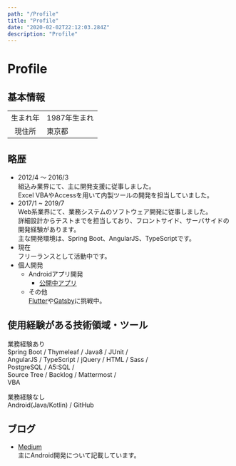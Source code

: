 ```yaml
---
path: "/Profile"
title: "Profile"
date: "2020-02-02T22:12:03.284Z"
description: "Profile"
---
```


# Profile

## 基本情報

|||
:---:|---
|生まれ年|1987年生まれ|
|現住所|東京都|

## 略歴
* 2012/4 〜 2016/3  
組込み業界にて、主に開発支援に従事しました。  
Excel VBAやAccessを用いて内製ツールの開発を担当していました。
* 2017/1 ~ 2019/7  
Web系業界にて、業務システムのソフトウェア開発に従事しました。  
詳細設計からテストまでを担当しており、フロントサイド、サーバサイドの開発経験があります。  
主な開発環境は、Spring Boot、AngularJS、TypeScriptです。
* 現在  
フリーランスとして活動中です。
* 個人開発
    * Androidアプリ開発  
        * [公開中アプリ](https://play.google.com/store/apps/developer?id=kawanojieee)
    * その他  
    [Flutter](https://flutter.dev/)や[Gatsby](https://www.gatsbyjs.org/)に挑戦中。  

## 使用経験がある技術領域・ツール
業務経験あり  
Spring Boot / Thymeleaf / Java8 / JUnit /  
AngularJS / TypeScript / jQuery / HTML / Sass /  
PostgreSQL / A5:SQL /   
Source Tree / Backlog / Mattermost /  
VBA

業務経験なし  
Android(Java/Kotlin) / GitHub

## ブログ
* [Medium](https://medium.com/@kawanojieee)  
主にAndroid開発について記載しています。

<!-- ## 問合せ
* [E-mail](mailto:ksk.kawajiri@gmail.com) -->